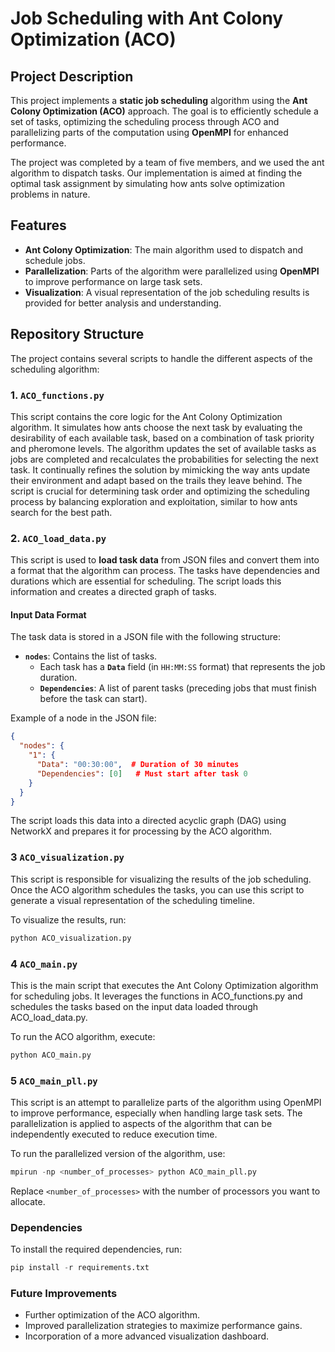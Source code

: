 # Job Scheduling with Ant Colony Optimization (ACO)

## Project Description

This project implements a **static job scheduling** algorithm using the **Ant Colony Optimization (ACO)** approach. The goal is to efficiently schedule a set of tasks, optimizing the scheduling process through ACO and parallelizing parts of the computation using **OpenMPI** for enhanced performance.

The project was completed by a team of five members, and we used the ant algorithm to dispatch tasks. Our implementation is aimed at finding the optimal task assignment by simulating how ants solve optimization problems in nature.

## Features

- **Ant Colony Optimization**: The main algorithm used to dispatch and schedule jobs.
- **Parallelization**: Parts of the algorithm were parallelized using **OpenMPI** to improve performance on large task sets.
- **Visualization**: A visual representation of the job scheduling results is provided for better analysis and understanding.

## Repository Structure

The project contains several scripts to handle the different aspects of the scheduling algorithm:

### 1. `ACO_functions.py`

This script contains the core logic for the Ant Colony Optimization algorithm. It simulates how ants choose the next task by evaluating the desirability of each available task, based on a combination of task priority and pheromone levels. The algorithm updates the set of available tasks as jobs are completed and recalculates the probabilities for selecting the next task. It continually refines the solution by mimicking the way ants update their environment and adapt based on the trails they leave behind. The script is crucial for determining task order and optimizing the scheduling process by balancing exploration and exploitation, similar to how ants search for the best path.


### 2. `ACO_load_data.py`

This script is used to **load task data** from JSON files and convert them into a format that the algorithm can process. The tasks have dependencies and durations which are essential for scheduling. The script loads this information and creates a directed graph of tasks.

#### Input Data Format

The task data is stored in a JSON file with the following structure:

- **`nodes`**: Contains the list of tasks.
  - Each task has a **`Data`** field (in `HH:MM:SS` format) that represents the job duration.
  - **`Dependencies`**: A list of parent tasks (preceding jobs that must finish before the task can start).
  
Example of a node in the JSON file:
```json
{
  "nodes": {
    "1": {
      "Data": "00:30:00",  # Duration of 30 minutes
      "Dependencies": [0]   # Must start after task 0
    }
  }
}
```
The script loads this data into a directed acyclic graph (DAG) using NetworkX and prepares it for processing by the ACO algorithm.

### 3 `ACO_visualization.py`

This script is responsible for visualizing the results of the job scheduling. Once the ACO algorithm schedules the tasks, you can use this script to generate a visual representation of the scheduling timeline.

To visualize the results, run:

```python
python ACO_visualization.py
```

### 4 `ACO_main.py`

This is the main script that executes the Ant Colony Optimization algorithm for scheduling jobs. It leverages the functions in ACO_functions.py and schedules the tasks based on the input data loaded through ACO_load_data.py.

To run the ACO algorithm, execute:

```python
python ACO_main.py
```

### 5 `ACO_main_pll.py`

This script is an attempt to parallelize parts of the algorithm using OpenMPI to improve performance, especially when handling large task sets. The parallelization is applied to aspects of the algorithm that can be independently executed to reduce execution time.

To run the parallelized version of the algorithm, use:

```python
mpirun -np <number_of_processes> python ACO_main_pll.py
```
Replace `<number_of_processes>` with the number of processors you want to allocate.

### Dependencies

To install the required dependencies, run:

```python
pip install -r requirements.txt
```

### Future Improvements

- Further optimization of the ACO algorithm.
- Improved parallelization strategies to maximize performance gains.
- Incorporation of a more advanced visualization dashboard.